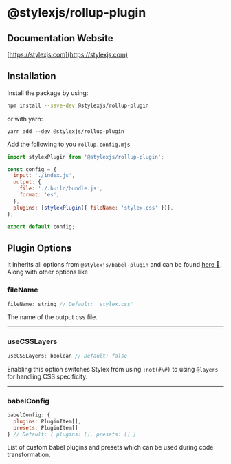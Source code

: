 # @stylexjs/rollup-plugin

## Documentation Website
[https://stylexjs.com](https://stylexjs.com)

## Installation

Install the package by using:
```bash
npm install --save-dev @stylexjs/rollup-plugin
```

or with yarn:

```
yarn add --dev @stylexjs/rollup-plugin
```

Add the following to you `rollup.config.mjs`
```javascript
import stylexPlugin from '@stylexjs/rollup-plugin';

const config = {
  input: './index.js',
  output: {
    file: './.build/bundle.js',
    format: 'es',
  },
  plugins: [stylexPlugin({ fileName: 'stylex.css' })],
};

export default config;
```
## Plugin Options
It inherits all options from `@stylexjs/babel-plugin` and can be found [here 🔗](https://stylexjs.com/docs/api/configuration/babel-plugin/). Along with other options like <br/>

### fileName
```js
fileName: string // Default: 'stylex.css'
```
The name of the output css file.

---
### useCSSLayers
```js
useCSSLayers: boolean // Default: false
```
Enabling this option switches Stylex from using `:not(#\#)` to using `@layers` for handling CSS specificity.

---
### babelConfig
```js
babelConfig: {
  plugins: PluginItem[],
  presets: PluginItem[]
} // Default: { plugins: [], presets: [] }
```
List of custom babel plugins and presets which can be used during code transformation.